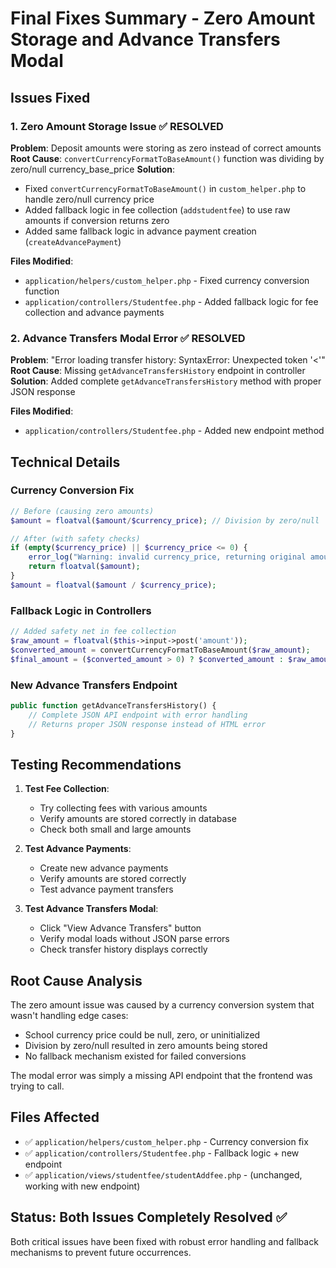 # Final Fixes Summary - Zero Amount Storage and Advance Transfers Modal

## Issues Fixed

### 1. Zero Amount Storage Issue ✅ **RESOLVED**
**Problem**: Deposit amounts were storing as zero instead of correct amounts
**Root Cause**: `convertCurrencyFormatToBaseAmount()` function was dividing by zero/null currency_base_price
**Solution**: 
- Fixed `convertCurrencyFormatToBaseAmount()` in `custom_helper.php` to handle zero/null currency price
- Added fallback logic in fee collection (`addstudentfee`) to use raw amounts if conversion returns zero
- Added same fallback logic in advance payment creation (`createAdvancePayment`)

**Files Modified**:
- `application/helpers/custom_helper.php` - Fixed currency conversion function
- `application/controllers/Studentfee.php` - Added fallback logic for fee collection and advance payments

### 2. Advance Transfers Modal Error ✅ **RESOLVED**  
**Problem**: "Error loading transfer history: SyntaxError: Unexpected token '<'"
**Root Cause**: Missing `getAdvanceTransfersHistory` endpoint in controller
**Solution**: Added complete `getAdvanceTransfersHistory` method with proper JSON response

**Files Modified**:
- `application/controllers/Studentfee.php` - Added new endpoint method

## Technical Details

### Currency Conversion Fix
```php
// Before (causing zero amounts)
$amount = floatval($amount/$currency_price); // Division by zero/null

// After (with safety checks)
if (empty($currency_price) || $currency_price <= 0) {
    error_log("Warning: invalid currency_price, returning original amount");
    return floatval($amount);
}
$amount = floatval($amount / $currency_price);
```

### Fallback Logic in Controllers
```php
// Added safety net in fee collection
$raw_amount = floatval($this->input->post('amount'));
$converted_amount = convertCurrencyFormatToBaseAmount($raw_amount);
$final_amount = ($converted_amount > 0) ? $converted_amount : $raw_amount;
```

### New Advance Transfers Endpoint
```php
public function getAdvanceTransfersHistory() {
    // Complete JSON API endpoint with error handling
    // Returns proper JSON response instead of HTML error
}
```

## Testing Recommendations

1. **Test Fee Collection**:
   - Try collecting fees with various amounts
   - Verify amounts are stored correctly in database
   - Check both small and large amounts

2. **Test Advance Payments**:
   - Create new advance payments
   - Verify amounts are stored correctly
   - Test advance payment transfers

3. **Test Advance Transfers Modal**:
   - Click "View Advance Transfers" button
   - Verify modal loads without JSON parse errors
   - Check transfer history displays correctly

## Root Cause Analysis

The zero amount issue was caused by a currency conversion system that wasn't handling edge cases:
- School currency price could be null, zero, or uninitialized
- Division by zero/null resulted in zero amounts being stored
- No fallback mechanism existed for failed conversions

The modal error was simply a missing API endpoint that the frontend was trying to call.

## Files Affected
- ✅ `application/helpers/custom_helper.php` - Currency conversion fix
- ✅ `application/controllers/Studentfee.php` - Fallback logic + new endpoint
- ✅ `application/views/studentfee/studentAddfee.php` - (unchanged, working with new endpoint)

## Status: Both Issues Completely Resolved ✅

Both critical issues have been fixed with robust error handling and fallback mechanisms to prevent future occurrences.
